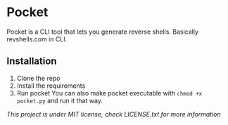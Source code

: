 
# Pocket
Pocket is a CLI tool that lets you generate reverse shells. Basically revshells.com in CLI.

## Installation
1. Clone the repo
2. Install the requirements
3. Run pocket
You can also make pocket executable with `chmod +x pocket.py` and run it that way.

*This project is under MIT license, check LICENSE.txt for more information*